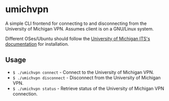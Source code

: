 # umichvpn

A simple CLI frontend for connecting to and disconnecting from the University of Michigan VPN.
Assumes client is on a GNU/Linux system.

Different OSes/Ubuntu should follow the [University of Michigan ITS's documentation](https://its.umich.edu/enterprise/wifi-networks/vpn/getting-started) for installation.

## Usage

- `$ ./umichvpn connect` - Connect to the University of Michigan VPN.
- `$ ./umichvpn disconnect` - Disconnect from the University of Michigan VPN.
- `$ ./umichvpn status` - Retrieve status of the University of Michigan VPN connection.
